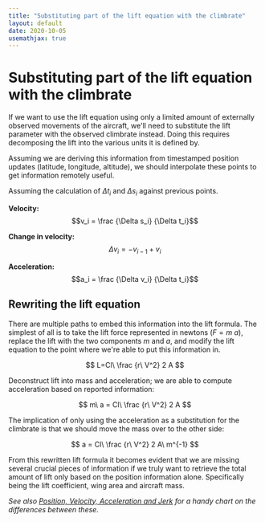 ```yaml
---
title: "Substituting part of the lift equation with the climbrate"
layout: default
date: 2020-10-05
usemathjax: true
---
```


# Substituting part of the lift equation with the climbrate
If we want to use the lift equation using only a limited amount of externally observed movements of the aircraft, we'll need to substitute the lift parameter with the observed climbrate instead. Doing this requires decomposing the lift into the various units it is defined by.

Assuming we are deriving this information from timestamped position updates (latitude, longitude, altitude), we should interpolate these points to get information remotely useful.

Assuming the calculation of $\Delta t_i$ and $\Delta s_i$ against previous points.

**Velocity:**
$$v_i = \frac {\Delta s_i} {\Delta t_i}$$

**Change in velocity:**
$$\Delta v_i = -v_{i-1} + v_i$$

**Acceleration:**
$$a_i = \frac {\Delta v_i} {\Delta t_i}$$

## Rewriting the lift equation
There are multiple paths to embed this information into the lift formula. The simplest of all is to take the lift force represented in newtons ($F=m\ a$), replace the lift with the two components $m$ and $a$, and modify the lift equation to the point where we're able to put this information in.

$$
L=Cl\ \frac {r\ V^2} 2 A
$$

Deconstruct lift into mass and acceleration; we are able to compute acceleration based on reported information:

$$
m\ a = Cl\ \frac {r\ V^2} 2 A
$$

The implication of only using the acceleration as a substitution for the climbrate is that we should move the mass over to the other side:

$$
a = Cl\ \frac {r\ V^2} 2 A\ m^{-1}
$$


From this rewritten lift formula it becomes evident that we are missing several crucial pieces of information if we truly want to retrieve the total amount of lift only based on the position information alone. Specifically being the lift coefficient, wing area and aircraft mass.


*See also [Position, Velocity, Acceleration and Jerk](./position-velocity-acceleration-jerk.md) for a handy chart on the differences between these.*